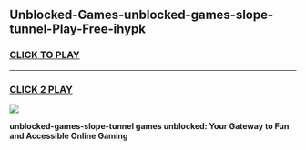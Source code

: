 
## Unblocked-Games-unblocked-games-slope-tunnel-Play-Free-ihypk
<h3>
<a href="https://premium76.site?title=unblocked-games-slope-tunnel&ref=23A">CLICK TO PLAY</a></h3>
<hr>

<h3>
<a href="https://premium76.site?title=unblocked-games-slope-tunnel&ref=23A">CLICK 2 PLAY</a>
  
</h3>

<a href="https://premium76.site?title=unblocked-games-slope-tunnel&ref=23A"><img src="https://clearcache.store/games.png"></a>


**unblocked-games-slope-tunnel games unblocked: Your Gateway to Fun and Accessible Online Gaming**
